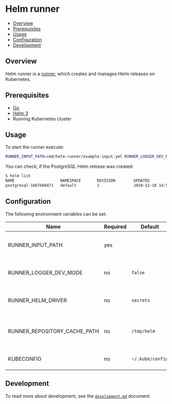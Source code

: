 # Helm runner

- [Overview](#overview)
- [Prerequisites](#prerequisites)
- [Usage](#usage)
- [Configuration](#configuration)
- [Development](#development)

## Overview

Helm runner is a [runner](../../docs/runner.md), which creates and manages Helm releases on Kubernetes.

## Prerequisites

- [Go](https://golang.org)
- [Helm 3](https://helm.sh/docs/intro/install/)
- Running Kubernetes cluster

## Usage

To start the runner execute:
```bash
RUNNER_INPUT_PATH=cmd/helm-runner/example-input.yml RUNNER_LOGGER_DEV_MODE=true go run cmd/helm-runner/main.go
```

You can check, if the PostgreSQL Helm release was created:
```bash
$ helm list
NAME                    NAMESPACE       REVISION        UPDATED                                 STATUS       CHART                    APP VERSION
postgresql-1607608471   default         1               2020-12-10 14:54:34.882358554 +0100 CET deployed     postgresql-10.1.3        11.10.0 
```

## Configuration

The following environment variables can be set:

| Name                         | Required | Default          | Description                                    |
| ---------------------------- | -------- | ---------------- | ---------------------------------------------- |
| RUNNER_INPUT_PATH            | yes      |                  | Path to the runner YAML input file             |
| RUNNER_LOGGER_DEV_MODE       | no       | `false`          | Enable additional log messages                 |
| RUNNER_HELM_DRIVER           | no       | `secrets`        | Set Helm backend storage driver                |
| RUNNER_REPOSITORY_CACHE_PATH | no       | `/tmp/helm`      | Set the path to the repository cache directory |
| KUBECONFIG                   | no       | `~/.kube/config` | Path to kubeconfig file                        |

## Development

To read more about development, see the [`development.md`](../../docs/development.md) document.
